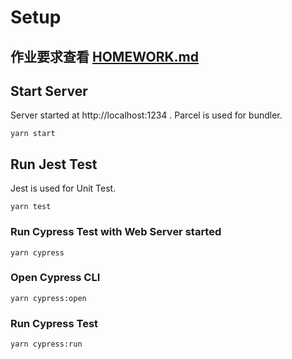 # Setup

## 作业要求查看 [HOMEWORK.md](./HOMEWORK.md)

## Start Server

Server started at http://localhost:1234 . Parcel is used for bundler.

```
yarn start
```

## Run Jest Test

Jest is used for Unit Test.

```
yarn test
```

### Run Cypress Test with Web Server started

```
yarn cypress
```

### Open Cypress CLI

```
yarn cypress:open
```

### Run Cypress Test

```
yarn cypress:run
```
